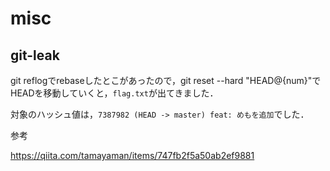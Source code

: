 # misc

## git-leak

git reflogでrebaseしたとこがあったので，git reset --hard "HEAD@{num}"でHEADを移動していくと，`flag.txt`が出てきました．

対象のハッシュ値は，`7387982 (HEAD -> master) feat: めもを追加`でした．

参考

https://qiita.com/tamayaman/items/747fb2f5a50ab2ef9881


